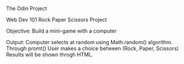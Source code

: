The Odin Project

Web Dev 101
Rock Paper Scissors Project

Objective: Build a mini-game with a computer

Output:
Computer selects at random using Math.random() algorithm.
Through promt() User makes a choice between (Rock, Paper, Scissors)
Results will be shown throgh HTML.
